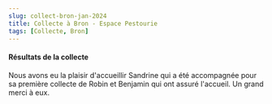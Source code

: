```yaml
---
slug: collect-bron-jan-2024
title: Collecte à Bron - Espace Pestourie
tags: [Collecte, Bron]
---
```


#### Résultats de la collecte

Nous avons eu la plaisir d'accueillir Sandrine qui a été accompagnée pour sa première collecte de Robin et Benjamin qui ont assuré l'accueil. Un grand merci à eux.

